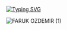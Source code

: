 
[![Typing SVG](https://readme-typing-svg.herokuapp.com?font=Fira+Code&duration=1000&pause=1000&color=180A0A&width=435&lines=Welcome+to+my+Github+Profile)](https://git.io/typing-svg) 
<!--
**fozdemir16/fozdemir16** is a ✨ _special_ ✨ repository because its `README.md` (this file) appears on your GitHub profile.

Here are some ideas to get you started:

- 🔭 I’m currently working on ...
- 🌱 I’m currently learning ...
- 👯 I’m looking to collaborate on ...
- 🤔 I’m looking for help with ...
- 💬 Ask me about ...
- 📫 How to reach me: ...
- 😄 Pronouns: ...
- ⚡ Fun fact: ...

-->

![FARUK OZDEMIR (1)](https://user-images.githubusercontent.com/49395473/198708353-a70cf16a-5d7c-4401-afe8-9587c81f68c3.png)




